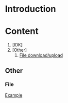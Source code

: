 # Introduction

# Content
1. [IDK]
2. [Other]
   1. [File download/upload](#file)


## Other

### File
[Example](https://github.com/marcobehlerjetbrains/photoz-clone/blob/main/src/main/java/com/jetbrains/marco/photoz/clone/web/DownloadController.java)